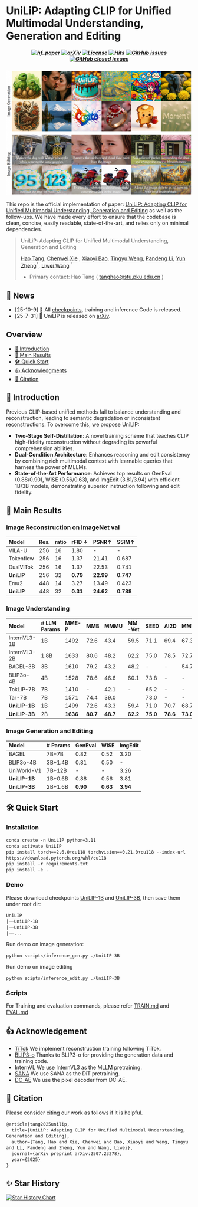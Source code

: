 # UniLiP: Adapting CLIP for Unified Multimodal Understanding, Generation and Editing
<h5 align="center">

[![hf_paper](https://img.shields.io/badge/🤗-Paper%20In%20HF-red.svg)](https://huggingface.co/papers/2507.23278)
[![arXiv](https://img.shields.io/badge/Arxiv-2503.01342-b31b1b.svg?logo=arXiv)](https://www.arxiv.org/abs/2507.23278)
[![License](https://img.shields.io/badge/License-Apache%202.0-yellow)](https://github.com/nnnth/UniLIP/blob/main/LICENSE) 
![Hits](https://hitscounter.dev/api/hit?url=https%3A%2F%2Fgithub.com%2Fnnnth%2FUniLIP&label=&icon=github&color=%23198754&message=&style=flat&tz=UTC)
[![GitHub issues](https://img.shields.io/github/issues/nnnth/UniLIP?color=critical&label=Issues)](https://github.com/nnnth/UniLIP/issues)
[![GitHub closed issues](https://img.shields.io/github/issues-closed/nnnth/UniLIP?color=success&label=Issues)](https://github.com/nnnth/UniLIP/issues?q=is%3Aissue%20state%3Aclosed)  <br>
</h5>
<div align="center">
  <img src="assets/img1.png" width="800"/>
</div>

This repo is the official implementation of paper: [UniLiP: Adapting CLIP for Unified Multimodal Understanding, Generation and Editing](https://www.arxiv.org/abs/2507.23278) as well as the follow-ups. We have made every effort to ensure that the codebase is clean, concise, easily readable, state-of-the-art, and relies only on minimal dependencies.

> UniLiP: Adapting CLIP for Unified Multimodal Understanding, Generation and Editing
>
> [Hao Tang](https://scholar.google.com/citations?user=MyarrsEAAAAJ&hl=en), [Chenwei Xie](https://scholar.google.com/citations?hl=en&user=UHCDCRMAAAAJ) , [Xiaoyi Bao](https://scholar.google.com/citations?hl=en&user=gSI_eiIAAAAJ), [Tingyu Weng](https://scholar.google.com/citations?user=BN2Ze-QAAAAJ&hl=en&oi=ao), [Pandeng Li](https://lpdone.github.io/), [Yun Zheng](https://scholar.google.com/citations?user=z76PBfYAAAAJ&hl=en)$^\dagger$, [Liwei Wang](https://scholar.google.com/citations?user=VZHxoh8AAAAJ&hl=en) $^\dagger$
> - Primary contact: Hao Tang ( tanghao@stu.pku.edu.cn )

## 📣 News
- [25-10-9] 🚀 All [checkpoints](https://huggingface.co/kanashi6/UniLIP-3B), training and inference Code is released.
- [25-7-31] 👀 UniLIP is released on [arXiv](https://www.arxiv.org/abs/2507.23278).

## Overview
<!-- - [👀 Todo](https://github.com/nnnth/UniLIP?tab=readme-ov-file#-todo) -->
- [🤔 Introduction](https://github.com/nnnth/UniLIP?tab=readme-ov-file#-introduction)
- [🚀 Main Results](https://github.com/nnnth/UniLIP?tab=readme-ov-file#-main-results)
- [🛠️ Quick Start](https://github.com/nnnth/UniLIP?tab=readme-ov-file#%EF%B8%8F-quick-start)
- [👍 Acknowledgments](https://github.com/nnnth/UniLIP?tab=readme-ov-file#-acknowledgement)
- [📘 Citation](https://github.com/nnnth/UniLIP?tab=readme-ov-file#-citation)


## 🤔 Introduction
Previous CLIP-based unified methods fail to balance understanding and reconstruction, leading to semantic degradation or inconsistent reconstructions. To overcome this, we propose UniLIP:
- **Two-Stage Self-Distillation**: A novel training scheme that teaches CLIP high-fidelity reconstruction without degrading its powerful comprehension abilities.
- **Dual-Condition Architecture**: Enhances reasoning and edit consistency by combining rich multimodal context with learnable queries that harness the power of MLLMs.
- **State-of-the-Art Performance**: Achieves top results on GenEval (0.88/0.90), WISE (0.56/0.63), and ImgEdit (3.81/3.94) with efficient 1B/3B models, demonstrating superior instruction following and edit fidelity.

## 🚀 Main Results

### Image Reconstruction on ImageNet val

| Model | Res. | ratio | rFID ↓ | PSNR↑ | SSIM↑ |
| :--- | :--- | :--- | :--- | :--- | :--- |
| VILA-U | 256 | 16 | 1.80 | - | - |
| Tokenflow | 256 | 16 | 1.37 | 21.41 | 0.687 |
| DualViTok | 256 | 16 | 1.37 | 22.53 | 0.741 |
| **UniLIP** | 256 | 32 | **0.79** | **22.99** | **0.747** |
| Emu2 | 448 | 14 | 3.27 | 13.49 | 0.423 |
| **UniLIP** | 448 | 32 | **0.31** | **24.62** | **0.788** |
 

### Image Understanding
| Model | # LLM Params | MME-P | MMB | MMMU | MM-Vet | SEED | AI2D | MMVP |
| :--- | :--- | :--- | :--- | :--- | :--- | :--- | :--- | :--- |
| InternVL3-1B | 1B | 1492 | 72.6 | 43.4 | 59.5 | 71.1 | 69.4 | 67.3 |
| InternVL3-2B | 1.8B | 1633 | 80.6 | 48.2 | 62.2 | 75.0 | 78.5 | 72.7 |
| BAGEL-3B | 3B | 1610 | 79.2 | 43.2 | 48.2 | - | - | 54.7 |
| BLIP3o-4B | 4B | 1528 | 78.6 | 46.6 | 60.1 | 73.8 | - | - |
| TokLIP-7B | 7B | 1410 | - | 42.1 | - | 65.2 | - | - |
| Tar-7B | 7B | 1571 | 74.4 | 39.0 | | 73.0 | - | - |
| **UniLIP-1B** | 1B | 1499 | 72.6 | 43.3 | 59.4 | 71.0 | 70.7 | 68.7 |
| **UniLIP-3B** | 2B | **1636** | **80.7** | **48.7** | **62.2** | **75.0** | **78.6** | **73.0** |



### Image Generation and Editing
| Model | # Params | GenEval | WISE  | ImgEdit |
| :--- | :--- | :--- | :--- | :--- |
| BAGEL | 7B+7B | 0.82 | 0.52 | 3.20 |
| BLIP3o-4B | 3B+1.4B | 0.81 | 0.50 | - |
| UniWorld-V1 | 7B+12B | - | - | 3.26 |
| **UniLIP-1B** | 1B+0.6B | 0.88 | 0.56 | 3.81 |
| **UniLIP-3B** | 2B+1.6B | **0.90** | **0.63** | **3.94** |


## 🛠️ Quick Start
### Installation

```shell
conda create -n UniLIP python=3.11
conda activate UniLIP
pip install torch==2.6.0+cu118 torchvision==0.21.0+cu118 --index-url https://download.pytorch.org/whl/cu118
pip install -r requirements.txt
pip install -e .
```


### Demo
Please download checkpoints [UniLIP-1B](https://huggingface.co/kanashi6/UniLIP-1B) and [UniLIP-3B](https://huggingface.co/kanashi6/UniLIP-3B), then save them under root dir:
```
UniLIP
|──UniLIP-1B
|──UniLIP-3B
|──...
```

Run demo on image generation:
```shell
python scripts/inference_gen.py ./UniLIP-3B
```

Run demo on image editing
```shell
python scipts/inference_edit.py ./UniLIP-3B

```

### Scripts
For Training and evaluation commands, please refer [TRAIN.md](https://github.com/nnnth/UniLIP/blob/main/TRAIN.md) and [EVAL.md](https://github.com/nnnth/UniLIP/blob/main/EVAL.md)

## 👍 Acknowledgement
* [TiTok](https://github.com/bytedance/1d-tokenizer) We implement reconstruction training following TiTok.
* [BLIP3-o](https://github.com/JiuhaiChen/BLIP3o/tree/main) Thanks to BLIP3-o for providing the generation data and training code.
* [InternVL](https://github.com/OpenGVLab/InternVL) We use InternVL3 as the MLLM pretraining.
* [SANA](https://github.com/NVlabs/Sana) We use SANA as the DiT pretraining.
* [DC-AE](https://github.com/mit-han-lab/efficientvit) We use the pixel decoder from DC-AE.

## 📘 Citation
Please consider citing our work as follows if it is helpful.
```
@article{tang2025unilip,
  title={UniLiP: Adapting CLIP for Unified Multimodal Understanding, Generation and Editing},
  author={Tang, Hao and Xie, Chenwei and Bao, Xiaoyi and Weng, Tingyu and Li, Pandeng and Zheng, Yun and Wang, Liwei},
  journal={arXiv preprint arXiv:2507.23278},
  year={2025}
}
```

## ✨ Star History
[![Star History Chart](https://api.star-history.com/svg?repos=nnnth/UniLIP&type=Date)](https://www.star-history.com/#nnnth/UniLIP&Date)


